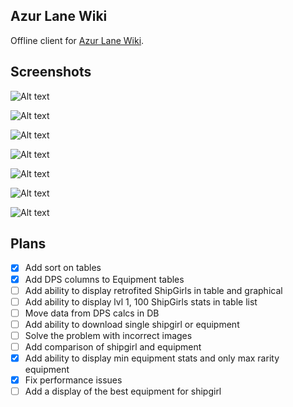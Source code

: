 ## Azur Lane Wiki
Offline client for [Azur Lane Wiki](https://azurlane.koumakan.jp/).

## Screenshots
![Alt text](../images/ShipGirlsGraphicalList.png?raw=true)

![Alt text](../images/ShipGirlsTable.png?raw=true)

![Alt text](../images/ShipGirl.png?raw=true)

![Alt text](../images/MenuBar.png?raw=true)

![Alt text](../images/EquipmentTable.png?raw=true)

![Alt text](../images/Equipment.png?raw=true)

![Alt text](../images/Download.png?raw=true)

## Plans

- [x] Add sort on tables
- [x] Add DPS columns to Equipment tables
- [ ] Add ability to display retrofited ShipGirls in table and graphical
- [ ] Add ability to display lvl 1, 100 ShipGirls stats in table list
- [ ] Move data from DPS calcs in DB
- [ ] Add ability to download single shipgirl or equipment
- [ ] Solve the problem with incorrect images
- [ ] Add comparison of shipgirl and equipment
- [x] Add ability to display min equipment stats and only max rarity equipment
- [x] Fix performance issues
- [ ] Add a display of the best equipment for shipgirl
